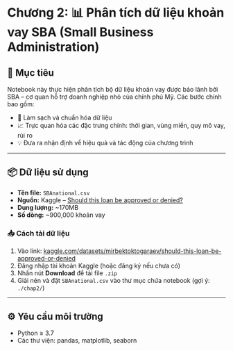 # Chương 2: 📊 Phân tích dữ liệu khoản vay SBA (Small Business Administration)

## 🧭 Mục tiêu

Notebook này thực hiện phân tích bộ dữ liệu khoản vay được bảo lãnh bởi SBA – cơ quan hỗ trợ doanh nghiệp nhỏ của chính phủ Mỹ. Các bước chính bao gồm:

- 🧹 Làm sạch và chuẩn hóa dữ liệu
- 📈 Trực quan hóa các đặc trưng chính: thời gian, vùng miền, quy mô vay, rủi ro
- 💡 Đưa ra nhận định về hiệu quả và tác động của chương trình

---

## 📦 Dữ liệu sử dụng

- **Tên file:** `SBAnational.csv`  
- **Nguồn:** Kaggle – [Should this loan be approved or denied?](https://www.kaggle.com/datasets/mirbektoktogaraev/should-this-loan-be-approved-or-denied)  
- **Dung lượng:** ~170MB  
- **Số dòng:** ~900,000 khoản vay

### 📥 Cách tải dữ liệu

1. Vào link: [kaggle.com/datasets/mirbektoktogaraev/should-this-loan-be-approved-or-denied](https://www.kaggle.com/datasets/mirbektoktogaraev/should-this-loan-be-approved-or-denied)
2. Đăng nhập tài khoản Kaggle (hoặc đăng ký nếu chưa có)
3. Nhấn nút **Download** để tải file `.zip`
4. Giải nén và đặt `SBAnational.csv` vào thư mục chứa notebook (gợi ý: `./chap2/`)

---

## ⚙️ Yêu cầu môi trường

- Python ≥ 3.7  
- Các thư viện: pandas, matplotlib, seaborn
